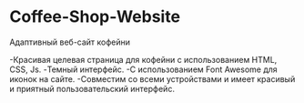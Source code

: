 # Coffee-Shop-Website
Адаптивный веб-сайт кофейни

-Красивая целевая страница для кофейни с использованием HTML, CSS, Js.
-Темный интерфейс.
-С использованием Font Awesome для иконок на сайте.
-Совместим со всеми устройствами и имеет красивый и приятный пользовательский интерфейс.
